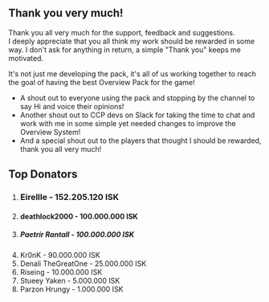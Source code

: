 ## Thank you very much!
Thank you all very much for the support, feedback and suggestions.  
I deeply appreciate that you all think my work should be rewarded in some way. I don't ask for anything in return, a simple "Thank you" keeps me motivated.  
  
It's not just me developing the pack, it's all of us working together to reach the goal of having the best Overview Pack for the game!
  
- A shout out to everyone using the pack and stopping by the channel to say Hi and voice their opinions!
- Another shout out to CCP devs on Slack for taking the time to chat and work with me in some simple yet needed changes to improve the Overview System!
- And a special shout out to the players that thought I should be rewarded, thank you all very much!

## Top Donators
1. ### Eirellle - 152.205.120 ISK
2. #### deathlock2000 - 100.000.000 ISK
3. ##### Paetrir Rantall - 100.000.000 ISK
4. Kr0nK - 90.000.000 ISK
5. Denali TheGreatOne - 25.000.000 ISK
6. Riseing - 10.000.000 ISK
7. Stueey Yaken - 5.000.000 ISK
8. Parzon Hrungy - 1.000.000 ISK